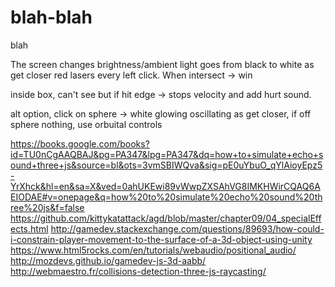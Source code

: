 # blah-blah
blah

The screen changes brightness/ambient light goes from black to white as get closer
red lasers every left click. When intersect -> win

inside box, can't see but if hit edge -> stops velocity and add hurt sound.

alt option, click on sphere -> white glowing oscillating as get closer, if off sphere nothing, use orbuital controls 

https://books.google.com/books?id=TU0nCgAAQBAJ&pg=PA347&lpg=PA347&dq=how+to+simulate+echo+sound+three+js&source=bl&ots=3vmSBIWQva&sig=pE0uYbuO_qYlAioyEpz5-YrXhck&hl=en&sa=X&ved=0ahUKEwi89vWwpZXSAhVG8IMKHWirCQAQ6AEIODAE#v=onepage&q=how%20to%20simulate%20echo%20sound%20three%20js&f=false
https://github.com/kittykatattack/agd/blob/master/chapter09/04_specialEffects.html
http://gamedev.stackexchange.com/questions/89693/how-could-i-constrain-player-movement-to-the-surface-of-a-3d-object-using-unity
https://www.html5rocks.com/en/tutorials/webaudio/positional_audio/
http://mozdevs.github.io/gamedev-js-3d-aabb/
http://webmaestro.fr/collisions-detection-three-js-raycasting/
